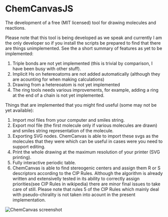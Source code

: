 ChemCanvasJS
============

The development of a free (MIT licensed) tool for drawing molecules and reactions.

Please note that this tool is being developed as we speak and currently I am the only developer so if you install the scripts be prepared to find that there are things unimplemented. See the a short summary of features as yet to be implemented:

1. Triple bonds are not yet implemented (this is trivial by comparison, I have been busy with other stuff).
2. Implicit Hs on hetereoatoms are not added automatically (although they are acounting for when making calculations)
3. Drawing from a hetereoatom is not yet implemented
4. The ring tools needs various improvements, for example, adding a ring at the end of a chain is not yet implemented.


Things that are implemented that you might find useful (some may not be yet available):

1. Import mol files from your computer and smiles string.
2. Export mol file (the first molecule only if various molecules are drawn) and smiles string representation of the molecule.
3. Exporting SVG nodes. ChemCanvas is able to import these svgs as the molecules that they were which can be useful in cases were you need to support editing.
4. Print the whole drawing at the maximum resolution of your printer (SVG printing).
5. Fully interactive periodic table.
6. ChemCanvas is able to find stereogenic centers and assign them R or S descriptors according to the CIP Rules. Although the algorithm is already written and extensivelly tested in its ability to correctly assign priorities(see CIP Rules in wikipedia) there are minor final issues to take care of still. Please note that rules 5 of the CIP Rules which mainly deal with pseudo-chirality is not taken into acount in the present implementation.

  

![ChemCanvas screenshot](/chemcanvas.png "ChemCanvas screenshot")


